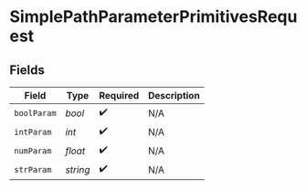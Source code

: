 # SimplePathParameterPrimitivesRequest


## Fields

| Field              | Type               | Required           | Description        |
| ------------------ | ------------------ | ------------------ | ------------------ |
| `boolParam`        | *bool*             | :heavy_check_mark: | N/A                |
| `intParam`         | *int*              | :heavy_check_mark: | N/A                |
| `numParam`         | *float*            | :heavy_check_mark: | N/A                |
| `strParam`         | *string*           | :heavy_check_mark: | N/A                |